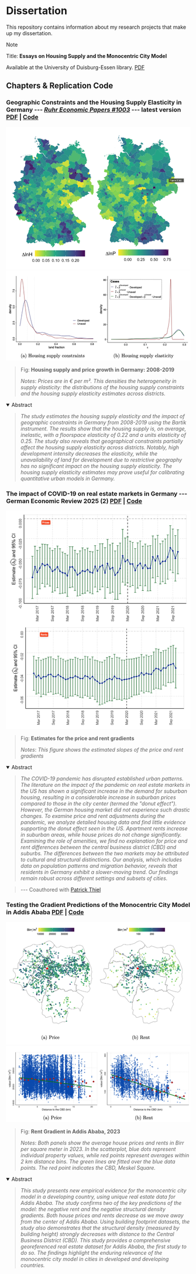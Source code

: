 # Dissertation

This repository contains information about my research projects that make up my dissertation.

> [!NOTE]
>
> Title: **Essays on Housing Supply and the Monocentric City Model**
>
> Available at the University of Duisburg-Essen library. [PDF](https://duepublico2.uni-due.de/receive/duepublico_mods_00082247)

## Chapters & Replication Code

### Geographic Constraints and the Housing Supply Elasticity in Germany --- [*Ruhr Economic Papers #1003*](https://www.rwi-essen.de/en/publications/scientific/ruhr-economic-papers/detail/geographic-constraints-and-the-housing-supply-elasticity-germany) --- latest version [PDF](https://uni-duisburg-essen.sciebo.de/s/km7tQzcygRQjwp6) | [Code](https://github.com/eyayaw/housing-supply-elasticity-in-germany)

![Housing supply and price growth 2008-2019](images/hs_p_growth_map.png)
![Housing supply and price growth 2008-2019](images/hse_heterogeneity.png)

> Fig: **Housing supply and price growth in Germany: 2008-2019**
>
> *Notes*: *Prices are in € per m². This densities the heterogeneity in supply elasticity: the distributions of the housing supply constraints and the housing supply elasticity estimates across districts.*

<details open="true">
<summary>Abstract</summary>

> *The study estimates the housing supply elasticity and the impact of geographic constraints in Germany from 2008-2019 using the Bartik instrument. The results show that the housing supply is, on average, inelastic, with a floorspace elasticity of 0.22 and a units elasticity of 0.25. The study also reveals that geographical constraints partially affect the housing supply elasticity across districts. Notably, high development intensity decreases the elasticity, while the unavailability of land for development due to restrictive geography has no significant impact on the housing supply elasticity. The housing supply elasticity estimates may prove useful for calibrating quantitative urban models in Germany.*
</details>


### The impact of COVID-19 on real estate markets in Germany --- German Economic Review 2025 (2) [PDF](https://www.degruyter.com/document/doi/10.1515/ger-2024-0049) | [Code](https://github.com/eyayaw/de-donut-effect)


![Estimates for the price and rent gradients](images/flatten-curve.png)

> Fig: **Estimates for the price and rent gradients**
>
> *Notes*: *This figure shows the estimated slopes of the price and rent gradients*

<details open="true">
<summary>Abstract</summary>

> *The COVID-19 pandemic has disrupted established urban patterns. The literature on the impact of the pandemic on real estate markets in the US has shown a significant increase in the demand for suburban housing, resulting in a considerable increase in suburban prices compared to those in the city center (termed the "donut effect"). However, the German housing market did not experience such drastic changes. To examine price and rent adjustments during the pandemic, we analyze detailed housing data and find little evidence supporting the donut effect seen in the US. Apartment rents increase in suburban areas, while house prices do not change significantly. Examining the role of amenities, we find no explanation for price and rent differences between the central business district (CBD) and suburbs. The differences between the two markets may be attributed to cultural and structural distinctions. Our analysis, which includes data on population patterns and migration behavior, reveals that residents in Germany exhibit a slower-moving trend. Our findings remain robust across different settings and subsets of cities.*

> --- Coauthored with [Patrick Thiel](https://github.com/pthie)
</details>

### Testing the Gradient Predictions of the Monocentric City Model in Addis Ababa [PDF](https://papers.ssrn.com/sol3/papers.cfm?abstract_id=4803607) | [Code](https://github.com/eyayaw/the-monocentric-city-gradients-addis-ababa)


![The rent gradient in Addis Ababa in 2023.](images/gradients_map.png)
![The rent gradient in Addis Ababa in 2023.](images/gradients.png)

> Fig: **Rent Gradient in Addis Ababa, 2023**
>
> *Notes*: *Both panels show the average house prices and rents in Birr per square meter in 2023. In the scatterplot, blue dots represent individual property values, while red points represent averages within 2 km distance bins. The green lines are fitted over the blue data points. The red point indicates the CBD, Meskel Square.*


<details open="true">
<summary>Abstract</summary>

> *This study presents new empirical evidence for the monocentric city model in a developing country, using unique real estate data for Addis Ababa. The study confirms two of the key predictions of the model: the negative rent and the negative structural density gradients. Both house prices and rents decrease as we move away from the center of Addis Ababa. Using building footprint datasets, the study also demonstrates that the structural density (measured by building height) strongly decreases with distance to the Central Business District (CBD). This study provides a comprehensive georeferenced real estate dataset for Addis Ababa, the first study to do so. The findings highlight the enduring relevance of the monocentric city model in cities in developed and developing countries.*

</details>
